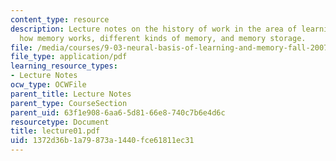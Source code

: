 ```yaml
---
content_type: resource
description: Lecture notes on the history of work in the area of learning and memory,
  how memory works, different kinds of memory, and memory storage.
file: /media/courses/9-03-neural-basis-of-learning-and-memory-fall-2007/1372d36b1a79873a1440fce61811ec31_lecture01.pdf
file_type: application/pdf
learning_resource_types:
- Lecture Notes
ocw_type: OCWFile
parent_title: Lecture Notes
parent_type: CourseSection
parent_uid: 63f1e908-6aa6-5d81-66e8-740c7b6e4d6c
resourcetype: Document
title: lecture01.pdf
uid: 1372d36b-1a79-873a-1440-fce61811ec31
---
```

